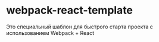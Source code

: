 # webpack-react-template

Это специальный шаблон для быстрого старта проекта с использованием Webpack + React